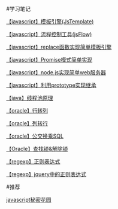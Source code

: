 #学习笔记

[【javascript】模板引擎(JsTemplate)](https://github.com/hbyuan/jsTemplate)

[【javascript】流程控制工具(jsFlow)](https://github.com/hbyuan/jsFlow)

[【javascript】replace函数实现简单模板引擎](https://github.com/hbyuan/study/tree/master/js/replaceAll)

[【javascript】Promise模式简单实现](https://github.com/hbyuan/study/tree/master/js/promise)

[【javascript】node.js实现简单web服务器](https://github.com/hbyuan/study/tree/master/js/nodejshttpserver)

[【javascript】利用prototype实现继承](https://github.com/hbyuan/study/tree/master/js/jsExtend)

[【java】线程池原理](https://github.com/hbyuan/study/tree/master/java/threadpool)

[【oracle】行转列](https://github.com/hbyuan/study/tree/master/oracle/pivot)

[【oracle】列转行](https://github.com/hbyuan/study/tree/master/oracle/unpivot)

[【oracle】公交换乘SQL](https://github.com/hbyuan/study/tree/master/oracle/busline)

[【Oracle】查找锁&解除锁](https://github.com/hbyuan/study/tree/master/oracle/findlockandkill)

[【regexp】正则表达式](https://github.com/hbyuan/study/tree/master/regexp)

[【regexp】jquery中的正则表达式](https://github.com/hbyuan/study/tree/master/regexp/jquery)


#推荐

[javascript秘密花园](http://bonsaiden.github.io/JavaScript-Garden/zh/)
